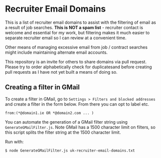 # Recruiter Email Domains

This is a list of recruiter email domains to assist with the filtering of email as a result of job searches. **This is NOT a spam list** - recruiter contact is welcome and essential for my work, but filtering makes it much easier to separate recruiter email so I can review at a convenient time.

Other means of managing excessive email from job / contract searches might include maintaining alternate email accounts.

This repository is an invite for others to share domains via pull request. Please try to order alphabetically check for duplicatesand before creating pull requests as I have not yet built a means of doing so.

## Creating a filter in GMail

To create a filter in GMail, go to `Settings > Filters and blocked addresses` and create a filter in the form below. From there you can opt to label etc.

```
from:(*@domain1.ie OR *@domain2.com ... )
```

You can automate the generation of a GMail filter string using `GenerateGMailFilter.js`. Note GMail has a 1500 character limit on filters, so this script splits the filter string at the 1500 character limit.

Run with:

```
$ node GenerateGMailFilter.js uk-recruiter-email-domains.txt
```
